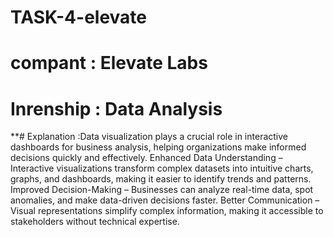 # TASK-4-elevate
# compant : Elevate Labs
# Inrenship : Data Analysis

**# Explanation :Data visualization plays a crucial role in interactive dashboards for business analysis, helping organizations make informed decisions quickly and effectively.
 Enhanced Data Understanding – Interactive visualizations transform complex datasets into intuitive charts, graphs, and dashboards, making it easier to identify trends and patterns.
 Improved Decision-Making – Businesses can analyze real-time data, spot anomalies, and make data-driven decisions faster.
 Better Communication – Visual representations simplify complex information, making it accessible to stakeholders without technical expertise.

